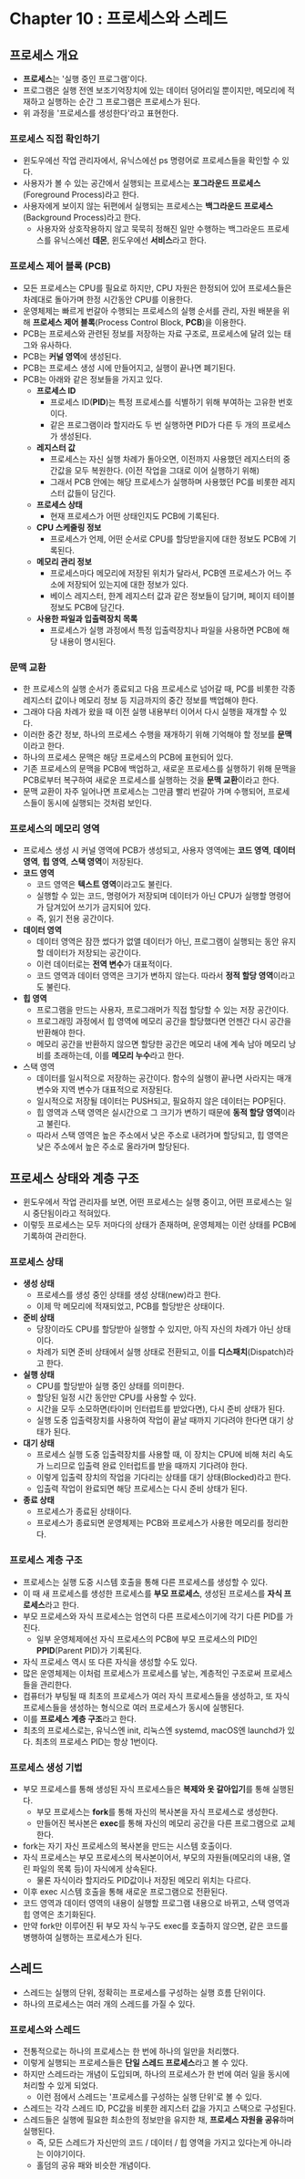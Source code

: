 # Chapter 10 : 프로세스와 스레드

## 프로세스 개요

- **프로세스**는 '실행 중인 프로그램'이다.
- 프로그램은 실행 전엔 보조기억장치에 있는 데이터 덩어리일 뿐이지만, 메모리에 적재하고 실행하는 순간 그 프로그램은 프로세스가 된다.
- 위 과정을 '프로세스를 생성한다'라고 표현한다.

### 프로세스 직접 확인하기

- 윈도우에선 작업 관리자에서, 유닉스에선 ps 명령어로 프로세스들을 확인할 수 있다.
- 사용자가 볼 수 있는 공간에서 실행되는 프로세스는 **포그라운드 프로세스**(Foreground Process)라고 한다.
- 사용자에게 보이지 않는 뒤편에서 실행되는 프로세스는 **백그라운드 프로세스**(Background Process)라고 한다.
  - 사용자와 상호작용하지 않고 묵묵히 정해진 일만 수행하는 백그라운드 프로세스를 유닉스에선 **데몬**, 윈도우에선 **서비스**라고 한다.

### 프로세스 제어 블록 (PCB)

- 모든 프로세스는 CPU를 필요로 하지만, CPU 자원은 한정되어 있어 프로세스들은 차례대로 돌아가며 한정 시간동안 CPU를 이용한다.
- 운영체제는 빠르게 번갈아 수행되는 프로세스의 실행 순서를 관리, 자원 배분을 위해 **프로세스 제어 블록**(Process Control Block, **PCB**)을 이용한다.
- PCB는 프로세스와 관련된 정보를 저장하는 자료 구조로, 프로세스에 달려 있는 태그와 유사하다.
- PCB는 **커널 영역**에 생성된다.
- PCB는 프로세스 생성 시에 만들어지고, 실행이 끝나면 폐기된다.
- PCB는 아래와 같은 정보들을 가지고 있다.
  - **프로세스 ID**
    - 프로세스 ID(**PID**)는 특정 프로세스를 식별하기 위해 부여하는 고유한 번호이다.
    - 같은 프로그램이라 할지라도 두 번 실행하면 PID가 다른 두 개의 프로세스가 생성된다.
  - **레지스터 값**
    - 프로세스는 자신 실행 차례가 돌아오면, 이전까지 사용했던 레지스터의 중간값을 모두 복원한다. (이전 작업을 그대로 이어 실행하기 위해)
    - 그래서 PCB 안에는 해당 프로세스가 실행하며 사용했던 PC를 비롯한 레지스터 값들이 담긴다.
  - **프로세스 상태**
    - 현재 프로세스가 어떤 상태인지도 PCB에 기록된다.
  - **CPU 스케줄링 정보**
    - 프로세스가 언제, 어떤 순서로 CPU를 할당받을지에 대한 정보도 PCB에 기록된다.
  - **메모리 관리 정보**
    - 프로세스마다 메모리에 저장된 위치가 달라서, PCB엔 프로세스가 어느 주소에 저장되어 있는지에 대한 정보가 있다.
    - 베이스 레지스터, 한계 레지스터 값과 같은 정보들이 담기며, 페이지 테이블 정보도 PCB에 담긴다.
  - **사용한 파일과 입출력장치 목록**
    - 프로세스가 실행 과정에서 특정 입출력장치나 파일을 사용하면 PCB에 해당 내용이 명시된다.

### 문맥 교환

- 한 프로세스의 실행 순서가 종료되고 다음 프로세스로 넘어갈 때, PC를 비롯한 각종 레지스터 값이나 메모리 정보 등 지금까지의 중간 정보를 백업해야 한다.
- 그래야 다음 차례가 왔을 때 이전 실행 내용부터 이어서 다시 실행을 재개할 수 있다.
- 이러한 중간 정보, 하나의 프로세스 수행을 재개하기 위해 기억해야 할 정보를 **문맥**이라고 한다.
- 하나의 프로세스 문맥은 해당 프로세스의 PCB에 표현되어 있다.
- 기존 프로세스의 문맥을 PCB에 백업하고, 새로운 프로세스를 실행하기 위해 문맥을 PCB로부터 복구하여 새로운 프로세스를 실행하는 것을 **문맥 교환**이라고 한다.
- 문맥 교환이 자주 일어나면 프로세스는 그만큼 빨리 번갈아 가며 수행되어, 프로세스들이 동시에 실행되는 것처럼 보인다.

### 프로세스의 메모리 영역

- 프로세스 생성 시 커널 영역에 PCB가 생성되고, 사용자 영역에는 **코드 영역**, **데이터 영역**, **힙 영역**, **스택 영역**이 저장된다.
- **코드 영역**
  - 코드 영역은 **텍스트 영역**이라고도 불린다.
  - 실행할 수 있는 코드, 명령어가 저장되며 데이터가 아닌 CPU가 실행할 명령어가 담겨있어 쓰기가 금지되어 있다.
  - 즉, 읽기 전용 공간이다.
- **데이터 영역**
  - 데이터 영역은 잠깐 썼다가 없앨 데이터가 아닌, 프로그램이 실행되는 동안 유지할 데이터가 저장되는 공간이다.
  - 이런 데이터로는 **전역 변수**가 대표적이다.
  - 코드 영역과 데이터 영역은 크기가 변하지 않는다. 따라서 **정적 할당 영역**이라고도 불린다.
- **힙 영역**
  - 프로그램을 만드는 사용자, 프로그래머가 직접 할당할 수 있는 저장 공간이다.
  - 프로그래밍 과정에서 힙 영역에 메모리 공간을 할당했다면 언젠간 다시 공간을 반환해야 한다.
  - 메모리 공간을 반환하지 않으면 할당한 공간은 메모리 내에 계속 남아 메모리 낭비를 초래하는데, 이를 **메모리 누수**라고 한다.
- 스택 영역
  - 데이터를 일시적으로 저장하는 공간이다. 함수의 실행이 끝나면 사라지는 매개 변수와 지역 변수가 대표적으로 저장된다.
  - 일시적으로 저장될 데이터는 PUSH되고, 필요하지 않은 데이터는 POP된다.
  - 힙 영역과 스택 영역은 실시간으로 그 크기가 변하기 때문에 **동적 할당 영역**이라고 불린다.
  - 따라서 스택 영역은 높은 주소에서 낮은 주소로 내려가며 할당되고, 힙 영역은 낮은 주소에서 높은 주소로 올라가며 할당된다.

## 프로세스 상태와 계층 구조

- 윈도우에서 작업 관리자를 보면, 어떤 프로세스는 실행 중이고, 어떤 프로세스는 일시 중단됨이라고 적혀있다.
- 이렇듯 프로세스는 모두 저마다의 상태가 존재하며, 운영체제는 이런 상태를 PCB에 기록하여 관리한다.

### 프로세스 상태

- **생성 상태**
  - 프로세스를 생성 중인 상태를 생성 상태(new)라고 한다.
  - 이제 막 메모리에 적재되었고, PCB를 할당받은 상태이다.
- **준비 상태**
  - 당장이라도 CPU를 할당받아 실행할 수 있지만, 아직 자신의 차례가 아닌 상태이다.
  - 차례가 되면 준비 상태에서 실행 상태로 전환되고, 이를 **디스패치**(Dispatch)라고 한다.
- **실행 상태**
  - CPU를 할당받아 실행 중인 상태를 의미한다.
  - 할당된 일정 시간 동안만 CPU를 사용할 수 있다.
  - 시간을 모두 소모하면(타이머 인터럽트를 받았다면), 다시 준비 상태가 된다.
  - 실행 도중 입출력장치를 사용하여 작업이 끝날 때까지 기다려야 한다면 대기 상태가 된다.
- **대기 상태**
  - 프로세스 실행 도중 입출력장치를 사용할 때, 이 장치는 CPU에 비해 처리 속도가 느리므로 입출력 완료 인터럽트를 받을 때까지 기다려야 한다.
  - 이렇게 입출력 장치의 작업을 기다리는 상태를 대기 상태(Blocked)라고 한다.
  - 입출력 작업이 완료되면 해당 프로세스는 다시 준비 상태가 된다.
- **종료 상태**
  - 프로세스가 종료된 상태이다.
  - 프로세스가 종료되면 운영체제는 PCB와 프로세스가 사용한 메모리를 정리한다.

### 프로세스 계층 구조

- 프로세스는 실행 도중 시스템 호출을 통해 다른 프로세스를 생성할 수 있다.
- 이 때 새 프로세스를 생성한 프로세스를 **부모 프로세스**, 생성된 프로세스를 **자식 프로세스**라고 한다.
- 부모 프로세스와 자식 프로세스는 엄연히 다른 프로세스이기에 각기 다른 PID를 가진다.
  - 일부 운영체제에선 자식 프로세스의 PCB에 부모 프로세스의 PID인 **PPID**(Parent PID)가 기록된다.
- 자식 프로세스 역시 또 다른 자식을 생성할 수도 있다.
- 많은 운영체제는 이처럼 프로세스가 프로세스를 낳는, 계층적인 구조로써 프로세스들을 관리한다.
- 컴퓨터가 부팅될 때 최초의 프로세스가 여러 자식 프로세스들을 생성하고, 또 자식 프로세스들을 생성하는 형식으로 여러 프로세스가 동시에 실행된다.
- 이를 **프로세스 계층 구조**라고 한다.
- 최초의 프로세스로는, 유닉스엔 init, 리눅스엔 systemd, macOS엔 launchd가 있다. 최초의 프로세스 PID는 항상 1번이다.

### 프로세스 생성 기법

- 부모 프로세스를 통해 생성된 자식 프로세스들은 **복제와 옷 갈아입기**를 통해 실행된다.
  - 부모 프로세스는 **fork**를 통해 자신의 복사본을 자식 프로세스로 생성한다.
  - 만들어진 복사본은 **exec**를 통해 자신의 메모리 공간을 다른 프로그램으로 교체한다.
- fork는 자기 자신 프로세스의 복사본을 만드는 시스템 호출이다.
- 자식 프로세스는 부모 프로세스의 복사본이어서, 부모의 자원들(메모리의 내용, 열린 파일의 목록 등)이 자식에게 상속된다.
  - 물론 자식이라 할지라도 PID값이나 저장된 메모리 위치는 다르다.
- 이후 exec 시스템 호출을 통해 새로운 프로그램으로 전환된다.
- 코드 영역과 데이터 영역의 내용이 실행할 프로그램 내용으로 바뀌고, 스택 영역과 힙 영역은 초기화된다.
- 만약 fork만 이루어진 뒤 부모 자식 누구도 exec를 호출하지 않으면, 같은 코드를 병행하여 실행하는 프로세스가 된다.

## 스레드

- 스레드는 실행의 단위, 정확히는 프로세스를 구성하는 실행 흐름 단위이다.
- 하나의 프로세스는 여러 개의 스레드를 가질 수 있다.

### 프로세스와 스레드

- 전통적으로는 하나의 프로세스는 한 번에 하나의 일만을 처리했다.
- 이렇게 실행되는 프로세스들은 **단일 스레드 프로세스**라고 볼 수 있다.
- 하지만 스레드라는 개념이 도입되며, 하나의 프로세스가 한 번에 여러 일을 동시에 처리할 수 있게 되었다.
  - 이런 점에서 스레드는 '프로세스를 구성하는 실행 단위'로 볼 수 있다.
- 스레드는 각각 스레드 ID, PC값을 비롯한 레지스터 값을 가지고 스택으로 구성된다.
- 스레드들은 실행에 필요한 최소한의 정보만을 유지한 채, **프로세스 자원을 공유**하며 실행된다.
  - 즉, 모든 스레드가 자신만의 코드 / 데이터 / 힙 영역을 가지고 있다는게 아니라는 이야기이다.
  - 홀덤의 공유 패와 비슷한 개념이다.
